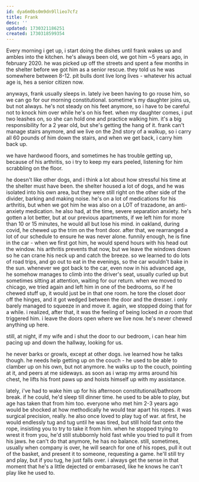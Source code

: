 ```yaml
---
id: dya6m0bs0m9dn9llieo7cfz
title: Frank
desc: ''
updated: 1730321186251
created: 1730318599354
---
```


Every morning i get up, i start doing the dishes until frank wakes up and ambles into the kitchen. he's always been old, we got him ~5 years ago, in february 2020. he was picked up off the streets and spent a few months in the shelter before we got him as a senior rescue. they told us he was somewhere between 8-12. pit bulls dont live long lives - whatever his actual age is, hes a senior citizen now.

anyways, frank usually sleeps in. lately ive been having to go rouse him, so we can go for our morning constitutional. sometime's my daughter joins us, but not always. he's not steady on his feet anymore, so i have to be careful not to knock him over while he's on his feet. when my daughter comes, i put two leashes on, so she can hold one and practice walking him. it's a big responsibility for a 2 year old, but she's getting the hang of it. frank can't manage stairs anymore, and we live on the 2nd story of a walkup, so i carry all 60 pounds of him down the stairs, and when we get back, i carry him back up.

we have hardwood floors, and sometimes he has trouble getting up, because of his arthritis, so i try to keep my ears peeled, listening for him scrabbling on the floor.

he doesn't like other dogs, and i think a lot about how stressful his time at the shelter must have been. the shelter housed a lot of dogs, and he was isolated into his own area, but they were still right on the other side of the divider, barking and making noise. he's on a lot of medications for his arthritis, but when we got him he was also on a LOT of trazadone, an anti-anxiety medication. he also had, at the time, severe separation anxiety. he's gotten a lot better, but at our previous apartments, if we left him for more than 10 or 15 minutes, he would all but lose his mind. in oakland, during covid, he chewed up the trim on the front door. after that, we rearranged a lot of our schedule to ensure he was never alone. funnily enough, he is fine in the car - when we first got him, he would spend hours with his head out the window. his arthritis prevents that now, but we leave the windows down so he can crane his neck up and catch the breeze. so we learned to do lots of road trips, and go out to eat in the evenings, so the car wouldn't bake in the sun. whenever we got back to the car, even now in his advanced age, he somehow manages to climb into the driver's seat, usually curled up but sometimes sitting at attention, waiting for our return. when we moved to chicago, we tried again and left him in one of the bedrooms, so if he chewed stuff up, it would just be in that one room. he tore the closet door off the hinges, and it got wedged between the door and the dresser. i only barely managed to squeeze in and move it. again, we stopped doing that for a while. i realized, after that, it was the feeling of being locked *in a room* that triggered him. i leave the doors open where we live now. he's never chewed anything up here.

still, at night, if my wife and i shut the door to our bedroom, i can hear him pacing up and down the hallway, looking for us. 

he never barks or growls, except at other dogs. ive learned how he talks though. he needs help getting up on the couch - he used to be able to clamber up on his own, but not anymore. he walks up to the couch, pointing at it, and peers at me sideways. as soon as i wrap my arms around his chest, he lifts his front paws up and hoists himself up with my assistance.

lately, i've had to wake him up for his afternoon constitutional/bathroom break. if he could, he'd sleep till dinner time. he used to be able to play, but age has taken that from him too. everyone who met him 2-3 years ago would be shocked at how methodically he would tear apart his ropes. it was surgical precision, really. he also once loved to play tug of war. at first, he would endlessly tug and tug until he was tired, but still hold fast onto the rope, insisting you to try to take it from him. when he stopped trying to wrest it from you, he'd still stubbornly hold fast while you tried to pull it from his jaws. he can't do that anymore, he has no balance. still, sometimes, usually when company is over, he will search for one of his ropes, pull it out of the basket, and present it to someone, requesting a game. he'll still try and play, but if you tug, he just falls over. i always get the sense in that moment that he's a little dejected or embarrased, like he knows he can't play like he used to.


